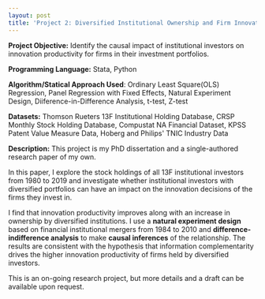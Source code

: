 ```yaml
---
layout: post
title: 'Project 2: Diversified Institutional Ownership and Firm Innovation' 
---
```

**Project Objective:** Identify the causal impact of institutional investors on innovation productivity for firms in their investment portfolios.

**Programming Language:** Stata, Python

**Algorithm/Statical Approach Used**: Ordinary Least Square(OLS) Regression, Panel Regression with Fixed Effects,
Natural Experiment Design, Diiference-in-Difference Analysis, t-test, Z-test 

**Datasets:** Thomson Rueters 13F Institutional Holding Database, CRSP Monthly Stock Holding Database,
Compustat NA Financial Dataset, KPSS Patent Value Measure Data, Hoberg and Philips' TNIC Industry Data

**Description:**
This project is my PhD dissertation and a single-authored research paper of my own.

In this paper, I explore the stock holdings of all 13F institutional investors from 1980 to 2019 and investigate whether institutional investors with diversified portfolios can have an impact on the innovation decisions of the firms they invest in. 

I find that innovation productivity improves along with an increase in ownership by diversified institutions. I use a **natural experiment design** based on financial institutional mergers from 1984 to 2010 and **difference-indifference analysis** to make **causal inferences** of the relationship. The results are consistent with the hypothesis that information complementarity drives the higher innovation productivity of firms held by diversified investors.

This is an on-going research project, but more details and a draft can be available upon request.
